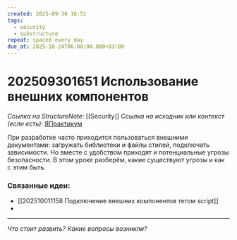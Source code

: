 ```yaml
---
created: 2025-09-30 16:51
tags:
  - security
  - substructure
repeat: spaced every day
due_at: 2025-10-24T06:00:00.000+03:00
---
```

# 202509301651 Использование внешних компонентов

*Ссылка на StructureNote:* [[Security]]
*Ссылка на исходник или контекст (если есть):* [ЯПрактикум](https://practicum.yandex.ru/learn/backend-nodejs/courses/16b47298-e20d-4fde-9619-1ab305039a00/sprints/564238/topics/511a777e-323b-4964-9150-d06eaeb48080/lessons/c65352da-9fb2-44fe-b79b-4f6cfc50586b/)

При разработке часто приходится пользоваться внешними документами: загружать библиотеки и файлы стилей, подключать зависимости. Но вместе с удобством приходят и потенциальные угрозы безопасности. В этом уроке разберём, какие существуют угрозы и как с этим быть.

### Связанные идеи:

* [[202510011158 Подключение внешних компонентов тегом script]]
* 

---

*Что стоит развить? Какие вопросы возникли?*
